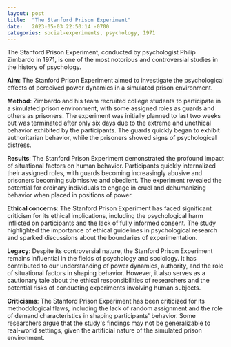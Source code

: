 ```yaml
---
layout: post
title:  "The Stanford Prison Experiment"
date:   2023-05-03 22:50:14 -0700
categories: social-experiments, psychology, 1971
---
```


The Stanford Prison Experiment, conducted by psychologist Philip Zimbardo in 1971, is one of the most notorious and controversial studies in the history of psychology.

**Aim**: The Stanford Prison Experiment aimed to investigate the psychological effects of perceived power dynamics in a simulated prison environment.

**Method**: Zimbardo and his team recruited college students to participate in a simulated prison environment, with some assigned roles as guards and others as prisoners. The experiment was initially planned to last two weeks but was terminated after only six days due to the extreme and unethical behavior exhibited by the participants. The guards quickly began to exhibit authoritarian behavior, while the prisoners showed signs of psychological distress.

**Results**: The Stanford Prison Experiment demonstrated the profound impact of situational factors on human behavior. Participants quickly internalized their assigned roles, with guards becoming increasingly abusive and prisoners becoming submissive and obedient. The experiment revealed the potential for ordinary individuals to engage in cruel and dehumanizing behavior when placed in positions of power.

**Ethical concerns**: The Stanford Prison Experiment has faced significant criticism for its ethical implications, including the psychological harm inflicted on participants and the lack of fully informed consent. The study highlighted the importance of ethical guidelines in psychological research and sparked discussions about the boundaries of experimentation.

**Legacy**: Despite its controversial nature, the Stanford Prison Experiment remains influential in the fields of psychology and sociology. It has contributed to our understanding of power dynamics, authority, and the role of situational factors in shaping behavior. However, it also serves as a cautionary tale about the ethical responsibilities of researchers and the potential risks of conducting experiments involving human subjects.

**Criticisms**: The Stanford Prison Experiment has been criticized for its methodological flaws, including the lack of random assignment and the role of demand characteristics in shaping participants' behavior. Some researchers argue that the study's findings may not be generalizable to real-world settings, given the artificial nature of the simulated prison environment.
